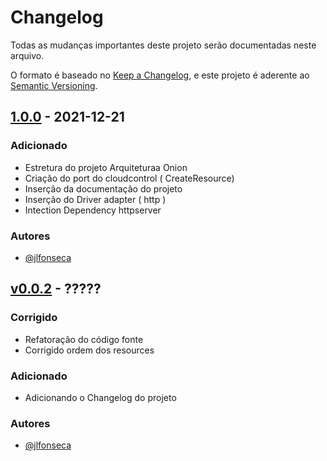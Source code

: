 # Changelog

Todas as mudanças importantes deste projeto serão documentadas neste arquivo.

O formato é baseado no [Keep a Changelog](https://keepachangelog.com/pt-BR/1.0.0/), e este projeto é aderente ao [Semantic Versioning](https://semver.org/spec/v2.0.0.html).

## [1.0.0](https://github.com/jfonseca85/controlplaneagent/releases/tag/v0.0.1) - 2021-12-21

### Adicionado

- Estretura do projeto Arquiteturaa Onion
- Criação do port do cloudcontrol ( CreateResource)
- Inserção da documentação do projeto
- Inserção do Driver adapter ( http )
- Intection Dependency httpserver

### Autores

- [@jlfonseca](https://github.com/jfonseca85)

## [v0.0.2](https://github.com/jfonseca85/controlplaneagent/releases/tag/v0.0.2) - ?????

### Corrigido

- Refatoração do código fonte
- Corrigido ordem dos resources

### Adicionado

- Adicionando o Changelog do projeto

### Autores

- [@jlfonseca](https://github.com/jfonseca85)

